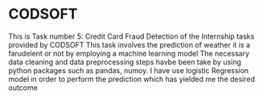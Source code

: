 # CODSOFT
This is Task number 5: Credit Card Fraud Detection of the Internship tasks provided by CODSOFT
This task involves the prediction of weather it is a farudelent or not by employing a machine learning model
The necessary data cleaning and data preprocessing steps havbe been take by using python packages such as pandas, numoy.
I have use logistic Regression model in order to perform the prediction which has yielded me the desired outcome
